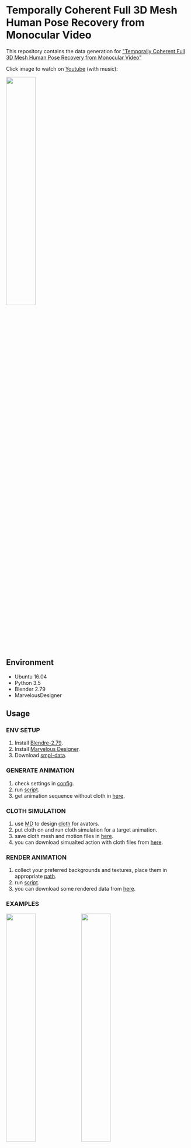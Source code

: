 # Temporally Coherent Full 3D Mesh Human Pose Recovery from Monocular Video
This repository contains the data generation for ["Temporally Coherent Full 3D Mesh Human Pose Recovery from Monocular Video"](https://arxiv.org/abs/1906.00161)

Click image to watch on [Youtube](https://youtu.be/Olbo53PgGH8) (with music):

[<img src="https://github.com/liujianee/MVIPER/blob/master/assets/female_106_12_Full_with_Music.gif" width="40%">](https://youtu.be/Olbo53PgGH8)


## Environment
- Ubuntu 16.04
- Python 3.5
- Blender 2.79
- MarvelousDesigner


## Usage

### ENV SETUP
1. Install [Blendre-2.79](https://www.blender.org/download/).
2. Install [Marvelous Designer](https://www.marvelousdesigner.com/product/pricing/).
3. Download [smpl-data](https://drive.google.com/drive/folders/11tulnh1hdrMNA4ABWqj4Bzli2HVw1kkR?usp=sharing).


### GENERATE ANIMATION

1. check settings in [config](https://github.com/liujianee/MVIPER/blob/master/datageneration/config).
2. run [script](https://github.com/liujianee/MVIPER/blob/master/datageneration/run_Generate_Animation.sh).
3. get animation sequence without cloth in [here](https://github.com/liujianee/MVIPER/tree/master/datageneration/animate_out).

### CLOTH SIMULATION

1. use [MD](https://www.marvelousdesigner.com/) to design [cloth](https://github.com/liujianee/MVIPER/tree/master/datageneration/MD_Assets) for avators.
2. put cloth on and run cloth simulation for a target animation.
3. save cloth mesh and motion files in [here](https://github.com/liujianee/MVIPER/tree/master/datageneration/animate_out).
4. you can download simualted action with cloth files from [here](https://drive.google.com/drive/folders/11tulnh1hdrMNA4ABWqj4Bzli2HVw1kkR?usp=sharing).

### RENDER ANIMATION

1. collect your preferred backgrounds and textures, place them in appropriate [path](https://github.com/liujianee/MVIPER/blob/master/datageneration/config).
2. run [script](https://github.com/liujianee/MVIPER/blob/master/datageneration/run_Render_Animation.sh).
3. you can download some rendered data from [here](https://drive.google.com/drive/folders/11tulnh1hdrMNA4ABWqj4Bzli2HVw1kkR?usp=sharing).

### EXAMPLES

<img src="https://github.com/liujianee/MVIPER/blob/master/assets/female_05_05_Full.gif" width="40%">

<img src="https://github.com/liujianee/MVIPER/blob/master/assets/female_05_06_Full.gif" width="40%">

<img src="https://github.com/liujianee/MVIPER/blob/master/assets/male_05_10_Full.gif" width="40%">

<img src="https://github.com/liujianee/MVIPER/blob/master/assets/male_104_16_Full.gif" width="40%">

<img src="https://github.com/liujianee/MVIPER/blob/master/assets/male_85_01_Full.gif" width="40%">



## References
- [surreal](https://github.com/gulvarol/surreal)

